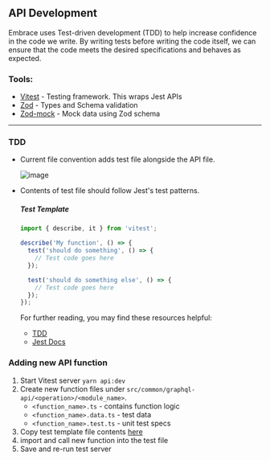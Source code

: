 ## API Development

Embrace uses Test-driven development (TDD) to help increase confidence in the code we write. By writing tests before writing the code itself, we can ensure that the code meets the desired specifications and behaves as expected.

### Tools:

- [Vitest](https://vitest.dev/) - Testing framework. This wraps Jest APIs
- [Zod](https://zod.dev/) - Types and Schema validation
- [Zod-mock](https://www.npmjs.com/package/@anatine/zod-mock) - Mock data using Zod schema

---

### TDD

- Current file convention adds test file alongside the API file.

  ![image](https://user-images.githubusercontent.com/3125784/209652011-afd5255d-5a28-4425-a521-c798d66c8eb9.png)

- Contents of test file should follow Jest's test patterns.

  ##### Test Template

  ```js
  import { describe, it } from 'vitest';

  describe('My function', () => {
    test('should do something', () => {
      // Test code goes here
    });

    test('should do something else', () => {
      // Test code goes here
    });
  });
  ```

  For further reading, you may find these resources helpful:

  - [TDD](https://dev.to/pat_the99/basics-of-javascript-test-driven-development-tdd-with-jest-o3c)
  - [Jest Docs](https://jestjs.io/docs/getting-started)

### Adding new API function

1. Start Vitest server `yarn api:dev`
2. Create new function files under `src/common/graphql-api/<operation>/<module_name>`.
   - `<function_name>.ts` - contains function logic
   - `<function_name>.data.ts` - test data
   - `<function_name>.test.ts` - unit test specs
3. Copy test template file contents [here](/docs/guide/api-development.md#test-template)
4. import and call new function into the test file
5. Save and re-run test server
